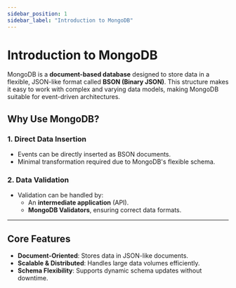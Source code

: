 ```yaml
---
sidebar_position: 1
sidebar_label: "Introduction to MongoDB"
---
```


# Introduction to MongoDB

MongoDB is a **document-based database** designed to store data in a flexible, JSON-like format called **BSON (Binary JSON)**. This structure makes it easy to work with complex and varying data models, making MongoDB suitable for event-driven architectures.

## **Why Use MongoDB?**

### **1. Direct Data Insertion**
- Events can be directly inserted as BSON documents.
- Minimal transformation required due to MongoDB's flexible schema.
  
### **2. Data Validation**
- Validation can be handled by:
  - An **intermediate application** (API).
  - **MongoDB Validators**, ensuring correct data formats.

---

## **Core Features**
- **Document-Oriented**: Stores data in JSON-like documents.
- **Scalable & Distributed**: Handles large data volumes efficiently.
- **Schema Flexibility**: Supports dynamic schema updates without downtime.
